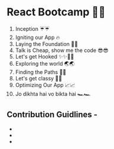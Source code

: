 # React Bootcamp 🚀🚀
1. Inception ☔☔
2. Igniting our App 🔥
3. Laying the Foundation 🌉🌉
4. Talk is Cheap, show me the code 😎😎
5. Let's get Hooked ✨✨🎣🎣
6. Exploring the world 🌏🌏
7. Finding the Paths 🏁🚩
8. Let's get classy 🔴😎
9. Optimizing Our App 📈📈
10. Jo dikhta hai vo bikta hai 🏎🏎
   
## Contribution Guidlines -
-
-
-
